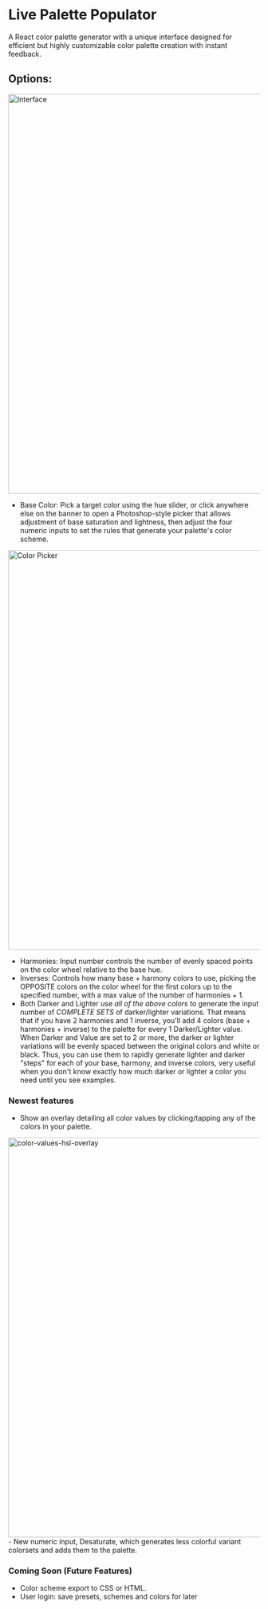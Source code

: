 # Live Palette Populator

A React color palette generator with a unique interface designed for efficient but highly customizable color palette creation with instant feedback.

## Options:
<img width="800" alt="Interface" src="https://user-images.githubusercontent.com/563233/82376818-8bc23380-99d7-11ea-9d31-26beefede592.png">

 - Base Color: Pick a target color using the hue slider, or click anywhere else on the banner to open a Photoshop-style picker that allows adjustment of base saturation and lightness, then adjust the four numeric inputs to set the rules that generate your palette's color scheme.
 
<img width="800" alt="Color Picker" src="https://user-images.githubusercontent.com/563233/82376855-9bda1300-99d7-11ea-8107-b48b86857bdb.png">
 
 - Harmonies: Input number controls the number of evenly spaced points on the color wheel relative to the base hue.
 - Inverses:  Controls how many base + harmony colors to use, picking the OPPOSITE colors on the color wheel for the first colors up to the specified number, with a max value of the number of harmonies + 1.
  - Both Darker and Lighter use _all of the above colors_ to generate the input number of _COMPLETE SETS_ of darker/lighter variations. That means that if you have 2 harmonies and 1 inverse, you'll add 4 colors (base + harmonies + inverse) to the palette for every 1 Darker/Lighter value. When Darker and Value are set to 2 or more, the darker or lighter variations will be evenly spaced between the original colors and white or black. Thus, you can use them to rapidly generate lighter and darker "steps" for each of your base, harmony, and inverse colors, very useful when you don't know exactly how much darker or lighter a color you need until you see examples.

### Newest features
 - Show an overlay detailing all color values by clicking/tapping any of the colors in your palette.
 <img width="800" alt="color-values-hsl-overlay" src="https://user-images.githubusercontent.com/563233/82376810-882eac80-99d7-11ea-9a72-0bce2b927b45.png">
 - New numeric input, Desaturate, which generates less colorful variant colorsets and adds them to the palette.
 
  ### Coming Soon (Future Features)
  - Color scheme export to CSS or HTML.
  - User login: save presets, schemes and colors for later
